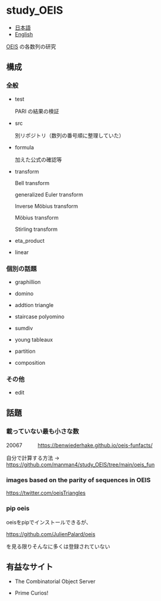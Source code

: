 # study_OEIS

- [日本語](README_ja.md)
- [English](README.md)

[OEIS](https://oeis.org/) の各数列の研究

## 構成

### 全般

- test
 
    PARI の結果の検証

- src

    別リポジトリ（数列の番号順に整理していた）
    
- formula

    加えた公式の確認等
    
- transform

    Bell transform
    
    generalized Euler transform
    
    Inverse Möbius transform

    Möbius transform
    
    Stirling transform
    
- eta_product

- linear

### 個別の話題

- graphillion

- domino

- addtion triangle

- staircase polyomino

- sumdiv

- young tableaux

- partition

- composition

### その他

- edit



## 話題

### 載っていない最も小さな数　

20067　　　https://benwiederhake.github.io/oeis-funfacts/

自分で計算する方法 → https://github.com/manman4/study_OEIS/tree/main/oeis_fun

### images based on the parity of sequences in OEIS 

https://twitter.com/oeisTriangles

### pip oeis

oeisをpipでインストールできるが、

https://github.com/JulienPalard/oeis

を見る限りそんなに多くは登録されていない


## 有益なサイト

* The Combinatorial Object Server

* Prime Curios!
